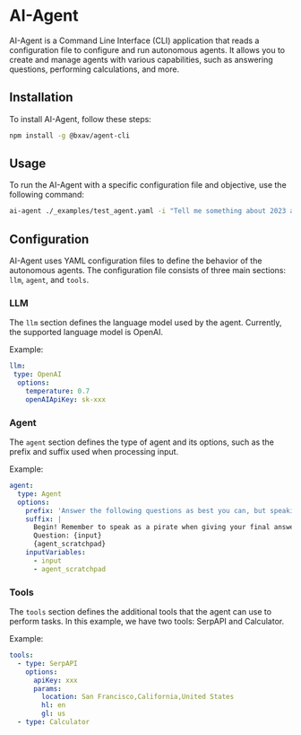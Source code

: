 # AI-Agent

AI-Agent is a Command Line Interface (CLI) application that reads a configuration file to configure and run autonomous agents. It allows you to create and manage agents with various capabilities, such as answering questions, performing calculations, and more.

## Installation

To install AI-Agent, follow these steps:

```bash
npm install -g @bxav/agent-cli
```


## Usage

To run the AI-Agent with a specific configuration file and objective, use the following command:

```bash
ai-agent ./_examples/test_agent.yaml -i "Tell me something about 2023 and calculate something difficult"
```

## Configuration

AI-Agent uses YAML configuration files to define the behavior of the autonomous agents. The configuration file consists of three main sections: `llm`, `agent`, and `tools`.

### LLM

The `llm` section defines the language model used by the agent. Currently, the supported language model is OpenAI.

Example:

```yaml
llm:
 type: OpenAI
  options:
    temperature: 0.7
    openAIApiKey: sk-xxx
```

### Agent

The `agent` section defines the type of agent and its options, such as the prefix and suffix used when processing input.

Example:

```yaml
agent:
  type: Agent
  options:
    prefix: 'Answer the following questions as best you can, but speaking as a pirate might speak. You have access to the following tools:'
    suffix: |
      Begin! Remember to speak as a pirate when giving your final answer. Use lots of "Args"
      Question: {input}
      {agent_scratchpad}
    inputVariables:
      - input
      - agent_scratchpad
```

### Tools

The `tools` section defines the additional tools that the agent can use to perform tasks. In this example, we have two tools: SerpAPI and Calculator.

Example:

```yaml
tools:
  - type: SerpAPI
    options:
      apiKey: xxx
      params:
        location: San Francisco,California,United States
        hl: en
        gl: us
  - type: Calculator
```
